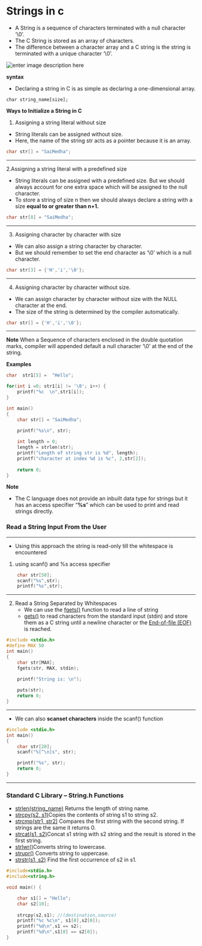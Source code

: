 # Strings in c

- A String is a sequence of characters terminated with a null character ‘\0’. 
- The C String is stored as an array of characters. 
- The difference between a character array and a C string is the string is terminated with a unique character ‘\0’.

![enter image description here](https://i.imgur.com/QRaz8M3.png)

**syntax**
- Declaring a string in C is as simple as declaring a one-dimensional array.
```
char string_name[size];
```

**Ways to Initialize a String in C**

1. Assigning a string literal without size
- String literals can be assigned without size. 
- Here, the name of the string str acts as a pointer because it is an array.

```c
char str[] = "SaiMedha";
```

----------------------------------------

2.Assigning a string literal with a predefined size
- String literals can be assigned with a predefined size. But we should always account for one extra space which will be assigned to the null character.
- To store a string of size n then we should always declare a string with a size **equal to or greater than n+1.**

```c
char str[8] = "SaiMedha";
```
----------------------------------------------------------------------------
3. Assigning character by character with size
- We can also assign a string character by character. 
- But we should remember to set the end character as ‘\0’ which is a null character.

```c
char str[3] = {'H','i','\0'};
```
--------------------------------------------------------------------------
4. Assigning character by character without size.

- We can assign character by character without size with the NULL character at the end. 
- The size of the string is determined by the compiler automatically.
```c
char str[] = {'H','i','\0'};
```

-------------------------------------------------------------------------------

**Note**
 When a Sequence of characters enclosed in the double quotation marks, compiler will appended default a null character ‘\0’ at the end of the string.




**Examples**
```c
char  str1[5] =  "Hello";

for(int i =0; str1[i] != '\0'; i++) {
	printf("%c  \n",str1[i]);
}
```

```c
int main()
{
    char str[] = "SaiMedha";

    printf("%s\n", str);
 
    int length = 0;
    length = strlen(str);
    printf("Length of string str is %d", length);
    printf("character at index %d is %c", 2,str[2]);
 
    return 0;
}
```


**Note**
-  The C language does not provide an inbuilt data type for strings but it has an access specifier “**%s**” which can be used to print and read strings directly.


### Read a String Input From the User
-------------------------------------------------------------
- Using this approach the string is read-only till the whitespace is encountered
1. using scanf() and %s access specifier

```c
    char str[50];
	scanf("%s",str);
	printf("%s",str);
```
-------------------------
2. Read a String Separated by Whitespaces
	- We can use the [fgets()](https://www.geeksforgeeks.org/fgets-gets-c-language/) function to read a line of string 
	- [gets()](https://www.geeksforgeeks.org/fgets-gets-c-language/) to read characters from the standard input (stdin) and store them as a C string until a newline character or the [End-of-file (EOF)](https://www.geeksforgeeks.org/eof-and-feof-in-c/) is reached.

```c
#include <stdio.h>
#define MAX 50
int main()
{
    char str[MAX];
    fgets(str, MAX, stdin);
 
    printf("String is: \n");

    puts(str);
    return 0;
}
```
---------------------------------
- We can also **scanset characters** inside the scanf() function
```c
#include <stdio.h>
int main()
{
    char str[20];
    scanf("%[^\n]s", str);

    printf("%s", str);
    return 0;
}
```
-------------------------------------	
### Standard C Library – String.h Functions
- [strlen(string_name)](https://www.geeksforgeeks.org/strlen-function-in-c/) Returns the length of string name.
- [strcpy(s2, s1)](https://www.geeksforgeeks.org/strcpy-in-c-cpp/)Copies the contents of string s1 to string s2.
- [strcmp(str1, str2)](https://www.geeksforgeeks.org/strcmp-in-c-cpp/) Compares the first string with the second string. If strings are the same it returns 0.
- [strcat(s1, s2)](https://www.geeksforgeeks.org/strcat-vs-strncat-c/)Concat s1 string with s2 string and the result is stored in the first string.
- [strlwr()](https://www.geeksforgeeks.org/strlwr-function-in-c/)Converts string to lowercase.
- [strupr()](https://www.geeksforgeeks.org/strupr-function-in-c/) Converts string to uppercase.
- [strstr(s1, s2)](https://www.geeksforgeeks.org/strstr-in-ccpp/) Find the first occurrence of s2 in s1.

```c
#include<stdio.h>
#include<string.h>

void main() {

    char s1[] = "Hello";
    char s2[10];
    
    strcpy(s2,s1); //(destination,source)
    printf("%c %c\n", s1[0],s2[0]);
    printf("%d\n",s1 == s2);
    printf("%d\n",s1[0] == s2[0]);
}
```
